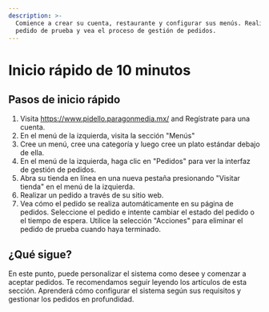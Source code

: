 ```yaml
---
description: >-
  Comience a crear su cuenta, restaurante y configurar sus menús. Realice un
  pedido de prueba y vea el proceso de gestión de pedidos.
---
```


# Inicio rápido de 10 minutos

## Pasos de inicio rápido

1. Visita https://www.pidello.paragonmedia.mx/ and Regístrate para una cuenta.
2. En el menú de la izquierda, visita la sección "Menús"
3. Cree un menú, cree una categoría y luego cree un plato estándar debajo de ella.
4. En el menú de la izquierda, haga clic en "Pedidos" para ver la interfaz de gestión de pedidos.
5. Abra su tienda en línea en una nueva pestaña presionando "Visitar tienda" en el menú de la izquierda.
6. Realizar un pedido a través de su sitio web.
7. Vea cómo el pedido se realiza automáticamente en su página de pedidos. Seleccione el pedido e intente cambiar el estado del pedido o el tiempo de espera. Utilice la selección "Acciones" para eliminar el pedido de prueba cuando haya terminado.

## ¿Qué sigue?

En este punto, puede personalizar el sistema como desee y comenzar a aceptar pedidos. Te recomendamos seguir leyendo los artículos de esta sección. Aprenderá cómo configurar el sistema según sus requisitos y gestionar los pedidos en profundidad.
